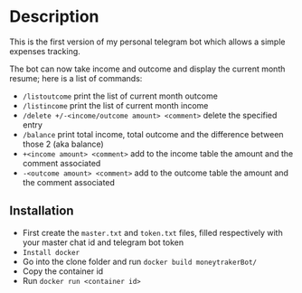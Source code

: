 # Description
This is the first version of my personal telegram bot which allows a simple expenses tracking.

The bot can now take income and outcome and display the current month resume; here is a list of commands:
* `/listoutcome` print the list of current month outcome
* `/listincome` print the list of current month income
* `/delete +/-<income/outcome amount> <comment>` delete the specified entry
* `/balance` print total income, total outcome and the difference between those 2 (aka balance)
* `+<income amount> <comment>` add to the income table the amount and the comment associated
* `-<outcome amount> <comment>` add to the outcome table the amount and the comment associated

## Installation
* First create the `master.txt`  and `token.txt` files, filled respectively with your master chat id 
    and telegram bot token
* `Install docker`
* Go into the clone folder and run `docker build moneytrakerBot/`
* Copy the container id
* Run `docker run <container id>`